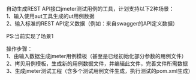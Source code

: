 自动生成REST API接口jmeter测试用例的工具，计划支持以下2种场景：  
1、输入使用aut工具生成的ut用例数据  
2、输入标准的REST API定义数据（例如：来自swagger的API定义数据）  
  
PS:当前实现了场景1  
  
操作步骤：  
1、由输入数据生成jmeter用例模板（甚至是已经初始化部分参数的用例文件）  
2、拷贝用例模板，生成新的用例数据文件，并编辑此文件，完善文件所需数据  
3、生成jmeter测试工程（含多个测试用例文件生成，执行测试的pom.xml生成）
